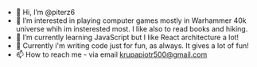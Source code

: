- 👋 Hi, I’m @piterz6
- 👀 I’m interested in playing computer games mostly in Warhammer 40k universe whih im insterested most. I like also to read books and hiking.
- 🌱 I’m currently learning JavaScript but I like React architecture a lot!
- 💞️ Currently i'm writing code just for fun, as always. It gives a lot of fun!
- 📫 How to reach me - via email krupapiotr500@gmail.com

<!---
piterz6/piterz6 is a ✨ special ✨ repository because its `README.md` (this file) appears on your GitHub profile.
You can click the Preview link to take a look at your changes.
--->
